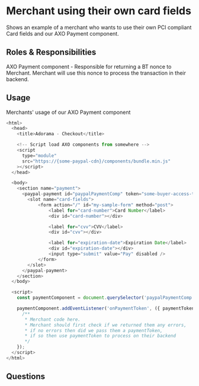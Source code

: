 # Merchant using their own card fields

Shows an example of a merchant who wants to use their own PCI compliant Card fields and our AXO Payment component.

## Roles & Responsibilities

AXO Payment component - Responsible for returning a BT nonce to Merchant. Merchant will use this nonce to process the transaction in their backend.

## Usage

Merchants' usage of our AXO Payment component

```javascript
<html>
  <head>
    <title>Adorama - Checkout</title>

    <!-- Script load AXO components from somewhere -->
    <script
      type="module"
      src="https://{some-paypal-cdn}/components/bundle.min.js"
    ></script>
  </head>

  <body>
    <section name="payment">
      <paypal-payment id="paypalPaymentComp" token="some-buyer-access-token">
        <slot name="card-fields">
            <form action="/" id="my-sample-form" method="post">
                <label for="card-number">Card Number</label>
                <div id="card-number"></div>

                <label for="cvv">CVV</label>
                <div id="cvv"></div>

                <label for="expiration-date">Expiration Date</label>
                <div id="expiration-date"></div>
                <input type="submit" value="Pay" disabled />
            </form>
        </slot>
      </paypal-payment>
    </section>
  </body>

  <script>
    const paymentComponent = document.querySelector('paypalPaymentComp');

    paymentComponent.addEventListener('onPaymentToken', ({ paymentToken, errors }) => {
      /**
       * Merchant code here.
       * Merchant should first check if we returned them any errors,
       * if no errors then did we pass them a paymentToken,
       * if so then use paymentToken to process on their backend
       */
    });
  </script>
</html>
```

## Questions
